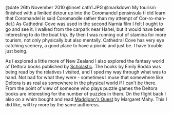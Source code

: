 @date		26th November 2010
@inset		cath1.JPG
@markdown
My tourism finished with a limited detour up into the Coromandel pensinsula (I did learn that Coromandel is said Coromandle rather than my attempt of Cor-ro-man-del.) As Cathedral Cove was used in the second Narnia film I felt I ought to go and see it. I walked from the carpark near Hahei, but it would have been interesting to do the boat trip. By then I was running out of stamina for more tourism, not only physically but also mentally. Cathedral Cove has very eye catching scenery, a good place to have a picnic and just be. I have trouble just being.

As I explored a little more of New Zealand I also explored the fantasy world of
Deltora books published by [Scholastic](https://www.scholastic.co.uk/).
The books by Emily Rodda was being read by the relatives I visited, and I sped my way through what was to hand. Not bad for what they were - sometimes I muse that somewhere like Deltora is as real as somewhere in the physical world if I can't be there. From the point of view of someone who plays puzzle games the Deltora books are interesting for the number of puzzles in them. On the flight back I also on a whim bought and read
[Maddigan's Quest](https://southpacificpictures.com/productions/details/341/Maddigans-Quest)
by Margaret Mahy. This I did like, will try more by the same authoress.
